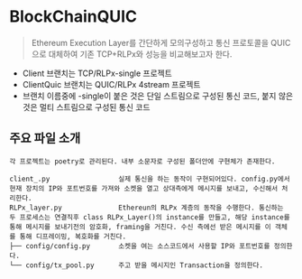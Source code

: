 # BlockChainQUIC
> Ethereum Execution Layer를 간단하게 모의구성하고 통신 프로토콜을 QUIC으로 대체하여 기존 TCP+RLPx와 성능을 비교해보고자 한다.  
- Client 브랜치는 TCP/RLPx-single 프로젝트  
- ClientQuic 브랜치는 QUIC/RLPx 4stream 프로젝트 
- 브랜치 이름중에 -single이 붙은 것은 단일 스트림으로 구성된 통신 코드, 붙지 않은것은 멀티 스트림으로 구성된 통신 코드
## 주요 파일 소개
```
각 프로젝트는 poetry로 관리된다. 내부 소문자로 구성된 폴더안에 구현체가 존재한다.

client_.py                 실제 통신을 하는 동작이 구현되어있다. config.py에서 현재 장치의 IP와 포트번호를 가져와 소켓을 열고 상대측에게 메시지를 보내고, 수신해서 처리한다.
RLPx_layer.py              Ethereun의 RLPx 계층의 동작을 수행한다. 통신하는 두 프로세스는 연결직후 class RLPx_Layer()의 instance를 만들고, 해당 instance를 통해 메시지를 보내기전의 암호화, framing을 거친다. 수신 측에선 받은 메시지를 이 객체를 통해 디프레이밍, 복호화를 거친다.
├── config/config.py       소켓을 여는 소스코드에서 사용할 IP와 포트번호를 정의한다.
└── config/tx_pool.py      주고 받을 메시지인 Transaction을 정의한다.
```
